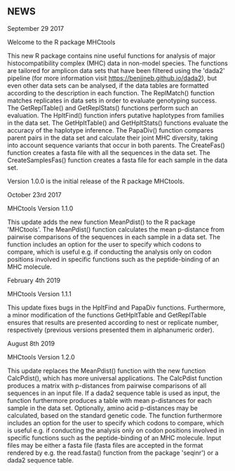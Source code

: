## NEWS

September 29 2017

Welcome to the R package MHCtools

This new R package contains nine useful functions for analysis of major histocompatibility complex (MHC) data in non-model species. The functions are tailored for amplicon data sets that have been filtered using the 'dada2' pipeline (for more information visit <https://benjjneb.github.io/dada2>), but even other data sets can be analysed, if the data tables are formatted according to the description in each function.
The ReplMatch() function matches replicates in data sets in order to evaluate genotyping success.
The GetReplTable() and GetReplStats() functions perform such an evaluation.
The HpltFind() function infers putative haplotypes from families in the data set. 
The GetHpltTable() and GetHpltStats() functions evaluate the accuracy of the haplotype inference.
The PapaDiv() function compares parent pairs in the data set and calculate their joint MHC diversity, taking into account sequence variants that occur in both parents.
The CreateFas() function creates a fasta file with all the sequences in the data set.
The CreateSamplesFas() function creates a fasta file for each sample in the data set.

Version 1.0.0 is the initial release of the R package MHCtools. 


October 23rd 2017

MHCtools Version 1.1.0 

This update adds the new function MeanPdist() to the R package 'MHCtools'. The MeanPdist() function calculates the mean p-distance from pairwise comparisons of the sequences in each sample in a data set. The function includes an option for the user to specify which codons to compare, which is useful e.g. if conducting the analysis only on codon positions involved in specific functions such as the peptide-binding of an MHC molecule.


February 4th 2019

MHCtools Version 1.1.1 

This update fixes bugs in the HpltFind and PapaDiv functions. Furthermore, a minor modification of the functions GetHpltTable and GetReplTable ensures that results are presented according to nest or replicate number, respectively (previous versions presented them in alphanumeric order).


August 8th 2019

MHCtools Version 1.2.0

This update replaces the MeanPdist() function with the new function CalcPdist(), which has more universal applications. The CalcPdist function produces a matrix with p-distances from pairwise comparisons of all sequences in an input file. If a dada2 sequence table is used as input, the function furthermore produces a table with mean p-distances for each sample in the data set. Optionally, amino acid p-distances may be calculated, based on the standard genetic code. The function furthermore includes an option for the user to specify which codons to compare, which is useful e.g. if conducting the analysis only on codon positions involved in specific functions such as the peptide-binding of an MHC molecule. Input files may be either a fasta file (fasta files are accepted in the format rendered by e.g. the read.fasta() function from the package 'seqinr') or a dada2 sequence table.